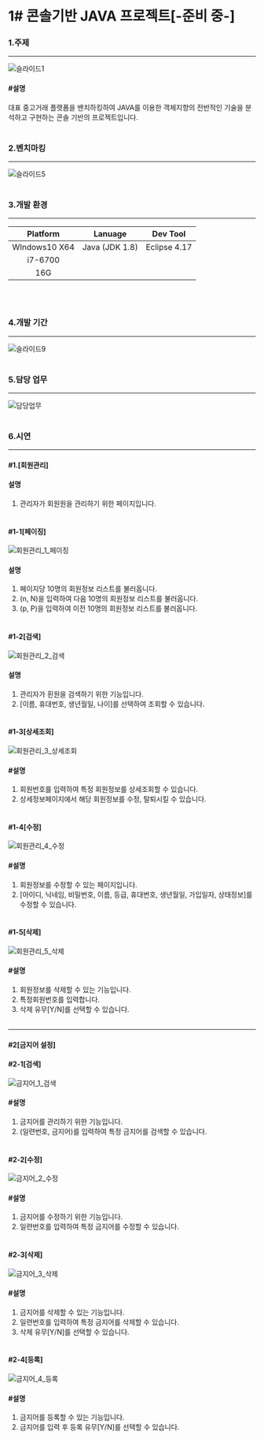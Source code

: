 # 1# 콘솔기반 JAVA 프로젝트[-준비 중-]

### 1.주제
--------------------------------------------------------------------
![슬라이드1](https://user-images.githubusercontent.com/69965049/110587536-2a15c480-81b7-11eb-9bc6-95bbc4483cd4.PNG)
#### #설명
대표 중고거래 플랫폼을 밴치하킹하여 JAVA를 이용한 객체지향의 전반적인 기술을 분석하고 구현하는 콘솔 기반의 프로젝트입니다.
<br><br>


### 2.벤치마킹
-----------
![슬라이드5](https://user-images.githubusercontent.com/69965049/110670924-447c8c00-8211-11eb-8123-8efeb60b32ec.PNG)
<br><br>


### 3.개발 환경
-------------
|Platform|Lanuage|Dev Tool|
|:---------:|:---------:|:---------:|
|WIndows10 X64|Java (JDK 1.8)|Eclipse 4.17|
|i7-6700|
|16G
<br><br>


### 4.개발 기간
---------------------------
![슬라이드9](https://user-images.githubusercontent.com/69965049/110670709-0a12ef00-8211-11eb-88e5-cf3bbdae734a.PNG)
<br><br>


### 5.담당 업무
---------------------------------
![담당업무](https://user-images.githubusercontent.com/69965049/110978410-b20df100-83a6-11eb-8787-57227a170716.png)
<br><br>

### 6.시연
----------------------------
#### #1.[회원관리]
#### 설명
1. 관리자가 회원원을 관리하기 위한 페이지입니다.
<br><br>

#### #1-1[페이징]
![회원관리_1_페이징](https://user-images.githubusercontent.com/69965049/111358218-712b1a80-86cd-11eb-873a-47a4f20ed88f.gif)
#### 설명
1. 페이지당 10명의 회원정보 리스트를 불러옵니다.
2. (n, N)을 입력하여 다음 10명의 회원정보 리스트를 불러옵니다.
3. (p, P)을 입력하여 이전 10명의 회원정보 리스트를 불러옵니다.
<br><br>

#### #1-2[검색]
![회원관리_2_검색](https://user-images.githubusercontent.com/69965049/111358221-71c3b100-86cd-11eb-86c8-f3914b204925.gif)
#### 설명
1. 관리자가 횐원을 검색하기 위한 기능입니다.
2. [이름, 휴대번호, 생년월일, 나이]를 선택하여 조회할 수 있습니다.
<br><br>

#### #1-3[상세조회]
![회원관리_3_상세조회](https://user-images.githubusercontent.com/69965049/111358222-71c3b100-86cd-11eb-8a52-74c5cb905702.gif)
#### #설명
1. 회원번호를 입력하여 특정 회원정보를 상세조회할 수 있습니다.
2. 상세정보페이지에서 해당 회원정보를 수정, 탈퇴시킬 수 있습니다.
<br><br>

#### #1-4[수정]
![회원관리_4_수정](https://user-images.githubusercontent.com/69965049/111358205-6f615700-86cd-11eb-8ba4-7dba6f7567d6.gif)
#### #설명
1. 회원정보를 수정할 수 있는 페이지입니다.
2. [아이디, 닉네임, 비밀번호, 이름, 등급, 휴대번호, 생년월일, 가입일자, 상태정보]를 수정할 수 있습니다.
<br><br>

#### #1-5[삭제]
![회원관리_5_삭제](https://user-images.githubusercontent.com/69965049/111358214-70928400-86cd-11eb-8d67-f889ea333485.gif)
#### #설명
1. 회원정보를 삭제할 수 있는 기능입니다.
2. 특정회원번호를 입력합니다.
3. 삭제 유무[Y/N]를 선택할 수 있습니다.
<br><br>

---------------------------------

#### #2[금지어 설정]

#### #2-1[검색]
![금지어_1_검색](https://user-images.githubusercontent.com/69965049/111365199-8a37c980-86d5-11eb-8814-059ddd2c6ba2.gif)
#### #설명
1. 금지어를 관리하기 위한 기능입니다.
2. (일련번호, 금지어)를 입력하여 특정 금지어를 검색할 수 있습니다.
<br><br>

#### #2-2[수정]
![금지어_2_수정](https://user-images.githubusercontent.com/69965049/111365207-8b68f680-86d5-11eb-8b6a-f62decde1fa1.gif)
#### #설명
1. 금지어를 수정하기 위한 기능입니다.
2. 일련번호를 입력하여 특정 금지어를 수정할 수 있습니다.
<br><br>

#### #2-3[삭제]
![금지어_3_삭제](https://user-images.githubusercontent.com/69965049/111365208-8c018d00-86d5-11eb-8687-a0a5419bfe6d.gif)
#### #설명
1. 금지어를 삭제할 수 있는 기능입니다.
2. 일련번호를 입력하여 특정 금지어를 삭제할 수 있습니다.
3. 삭제 유무[Y/N]를 선택할 수 있습니다.
<br><br>

#### #2-4[등록]
![금지어_4_등록](https://user-images.githubusercontent.com/69965049/111365210-8c018d00-86d5-11eb-8048-fbed03cc724f.gif)
#### #설명
1. 금지어를 등록할 수 있는 기능입니다.
2. 금지어를 입력 후 등록 유무[Y/N]를 선택할 수 있습니다.
